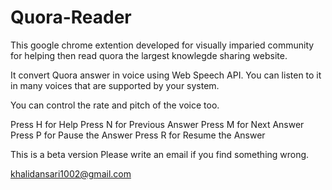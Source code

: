 # Quora-Reader

This google chrome extention developed for visually imparied community for helping then read quora the largest knowlegde sharing website.

It convert Quora answer in voice using Web Speech API. You can listen to it in many voices that are supported by your system.

You can control the rate and pitch of the voice too.

Press H for Help
Press N for Previous Answer
Press M for Next Answer
Press P for Pause the Answer
Press R for Resume the Answer

This is a beta version Please write an email if you find something wrong.

khalidansari1002@gmail.com

